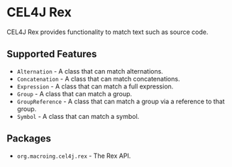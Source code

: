 CEL4J Rex
==========
CEL4J Rex provides functionality to match text such as source code.

Supported Features
------------------
* `Alternation` - A class that can match alternations.
* `Concatenation` - A class that can match concatenations.
* `Expression` - A class that can match a full expression.
* `Group` - A class that can match a group.
* `GroupReference` - A class that can match a group via a reference to that group.
* `Symbol` - A class that can match a symbol.

Packages
--------
* `org.macroing.cel4j.rex` - The Rex API.